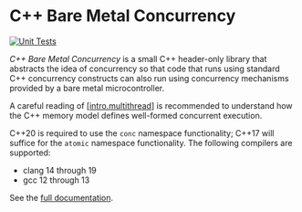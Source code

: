 # C++ Bare Metal Concurrency

[![Unit Tests](https://github.com/intel/cpp-baremetal-concurrency/actions/workflows/unit_tests.yml/badge.svg)](https://github.com/intel/cpp-baremetal-concurrency/actions/workflows/unit_tests.yml)

*C++ Bare Metal Concurrency* is a small C++ header-only library that abstracts
the idea of concurrency so that code that runs using standard C++ concurrency
constructs can also run using concurrency mechanisms provided by a bare metal
microcontroller.

A careful reading of
\[[intro.multithread](https://eel.is/c++draft/intro.multithread)\] is
recommended to understand how the C++ memory model defines well-formed
concurrent execution.

C++20 is required to use the `conc` namespace functionality; C++17 will suffice
for the `atomic` namespace functionality. The following compilers are supported:
 
- clang 14 through 19
- gcc 12 through 13

See the [full documentation](https://intel.github.io/cpp-baremetal-concurrency/).
